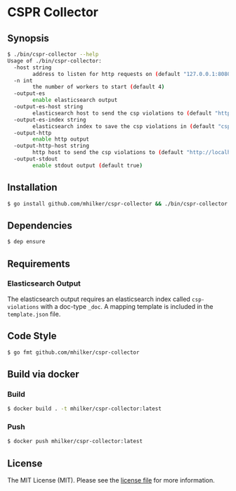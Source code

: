 # CSPR Collector

## Synopsis

```bash
$ ./bin/cspr-collector --help
Usage of ./bin/cspr-collector:
  -host string
        address to listen for http requests on (default "127.0.0.1:8080")
  -n int
        the number of workers to start (default 4)
  -output-es
        enable elasticsearch output
  -output-es-host string
        elasticsearch host to send the csp violations to (default "http://localhost:9200/")
  -output-es-index string
        elasticsearch index to save the csp violations in (default "csp-violations")
  -output-http
        enable http output
  -output-http-host string
        http host to send the csp violations to (default "http://localhost:80/")
  -output-stdout
        enable stdout output (default true)
```

## Installation

```bash
$ go install github.com/mhilker/cspr-collector && ./bin/cspr-collector
```

## Dependencies

```bash
$ dep ensure
```
## Requirements

### Elasticsearch Output

The elasticsearch output requires an elasticsearch index called `csp-violations` with a doc-type `_doc`.
A mapping template is included in the `template.json` file.

## Code Style

```bash
$ go fmt github.com/mhilker/cspr-collector
```

## Build via docker

### Build

```bash
$ docker build . -t mhilker/cspr-collector:latest
```

### Push

```bash
$ docker push mhilker/cspr-collector:latest
```

## License

The MIT License (MIT). Please see the [license file](LICENSE.md) for more information.
